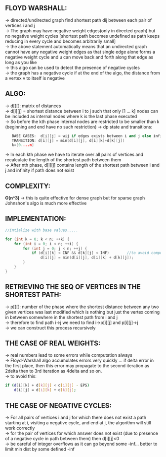 **FLOYD WARSHALL:**
--

-> directed/undirected graph find shortest path dij between each pair of vertices i and j\
-> The graph may have negative weight edges(only in directed graph) but no negative weight cycles [shortest path becomes undefined as path keeps reducing in every cycle and becomes arbitrarily small]\
-> the above statement automatically means that an undirected graph cannot have any negative weight edges as that single edge alone forms a negative weight cycle and u can move back and forth along that edge as long as you like\
-> this algo can be used to detect the presence of negative cycles\
-> the graph has a negative cycle if at the end of the algo, the distance from a vertex v to itself is negative

**ALGO:**
---

-> d[][]: matrix of distances\
-> d[i][j] = shortest distance between i to j such that only [1 ... k]  nodes can be included as internal nodes where k is the last phase executed \
-> So before the kth phase internal nodes are restricted to be smaller than k (beginning and end have no such restriction)
-> dp state and transitions:
```cpp
   BASE CASES:  d[i][j] = wij if edges exists between i and j else infinity in 0th phase
   TRANSITION: d[i][j] = min(d[i][j], d[i][k]+d[k][j])
   k=[0....n]
```
-> In each kth phase we have to iterate over all pairs of vertices and recalculate the length of the shortest path between them\
-> After nth phase, d[i][j] contains length of the shortest path between i and j and infinity if path does not exist

**COMPLEXITY:**
---
**O(n^3)**
-> this is quite effective for dense graph but for sparse graph Johnshon's algo is much more effective

**IMPLEMENTATION:**
---
```cpp
//intialize with base values.....

for (int k = 0; k < n; ++k) {
    for (int i = 0; i < n; ++i) {
        for (int j = 0; j < n; ++j) {
            if (d[i][k] < INF && d[k][j] < INF)        //to avoid computations of inf-1,inf-2,inf-3 so goes on...
                d[i][j] = min(d[i][j], d[i][k] + d[k][j]); 
        }
    }
}
```
**RETRIEVING THE SEQ OF VERTICES IN THE SHORTEST PATH:**
---
-> p[][]: number of the phase where the shortest distance between any two given vertices was last modified which is nothing but just the vertex coming in between somewhere in the shortest path from i and j \
-> therefore to find path i->j we need to find i->p[i][j] and p[i][j]->j \
-> we can construct this process recursively

**THE CASE OF REAL WEIGHTS:**
---
-> real numbers lead to some errors while computation always\
-> Floyd-Warshall algo accumulates errors very quickly ... if delta error in the first place, then this error may propagate to the second iteration as 2delta then to 3rd iteration as 4delta and so on.\
-> to avoid this:
```sh
if (d[i][k] + d[k][j] < d[i][j] - EPS)
    d[i][j] = d[i][k] + d[k][j]; 
```

**THE CASE OF NEGATIVE CYCLES:**
---
-> For all pairs of vertices i and j for which there does not exist a path starting at i, visiting a negative cycle, and end at j, the algorithm will still work correctly\
-> for the pair of vertices for which answer does not exist (due to presence of a negative cycle in path between them) then d[i][j]<0\
-> be careful of integer overflows as it can go beyond some -inf... better to limit min dist by some defined -inf


